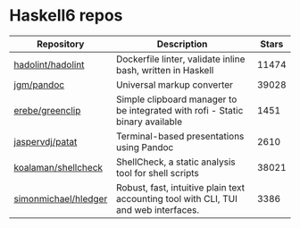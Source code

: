 # Haskell6 repos

| Repository                                                      | Description                                                                          | Stars |
| --------------------------------------------------------------- | ------------------------------------------------------------------------------------ | ----- |
| [hadolint/hadolint](https://github.com/hadolint/hadolint)       | Dockerfile linter, validate inline bash, written in Haskell                          | 11474 |
| [jgm/pandoc](https://github.com/jgm/pandoc)                     | Universal markup converter                                                           | 39028 |
| [erebe/greenclip](https://github.com/erebe/greenclip)           | Simple clipboard manager to be integrated with rofi - Static binary available        | 1451  |
| [jaspervdj/patat](https://github.com/jaspervdj/patat)           | Terminal-based presentations using Pandoc                                            | 2610  |
| [koalaman/shellcheck](https://github.com/koalaman/shellcheck)   | ShellCheck, a static analysis tool for shell scripts                                 | 38021 |
| [simonmichael/hledger](https://github.com/simonmichael/hledger) | Robust, fast, intuitive plain text accounting tool with CLI, TUI and web interfaces. | 3386  |
